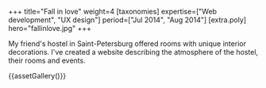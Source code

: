 +++
title="Fall in love"
weight=4
[taxonomies]
expertise=["Web development", "UX design"]
period=["Jul 2014", "Aug 2014"]
[extra.poly]
hero="fallinlove.jpg"
+++

My friend's hostel in Saint-Petersburg offered rooms with unique interior decorations. I've created a website describing the atmosphere of the hostel, their rooms and events.

{{assetGallery()}}